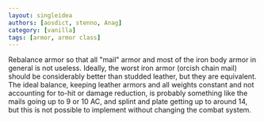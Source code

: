 ```yaml
---
layout: singleidea
authors: [aosdict, stenno, Anag]
category: [vanilla]
tags: [armor, armor class]
---
```

Rebalance armor so that all "mail" armor and most of the iron body armor in general is not useless. Ideally, the worst iron armor (orcish chain mail) should be considerably better than studded leather, but they are equivalent. The ideal balance, keeping leather armors and all weights constant and not accounting for to-hit or damage reduction, is probably something like the mails going up to 9 or 10 AC, and splint and plate getting up to around 14, but this is not possible to implement without changing the combat system.
